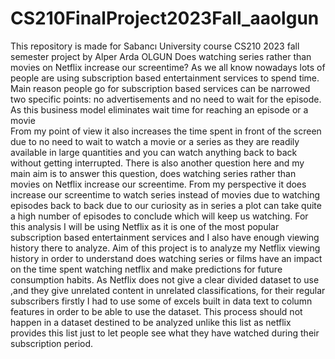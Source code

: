 # CS210FinalProject2023Fall_aaolgun
This repository is made for Sabancı University course CS210 2023 fall semester project by Alper Arda OLGUN
Does watching series rather than movies on Netflix increase our screentime?
As we all know nowadays lots of people are using subscription based entertainment services to spend time. Main reason people go for subscription based services can be narrowed two specific points: no advertisements and 
no need to wait for the episode. As this business model eliminates wait time for reaching an episode or a movie  
From my point of view it also increases the time spent in front of the screen due to no need to wait to watch a movie or a series as they are readily available in large quantities and you can watch anything back to back without getting interrupted. There is also another question here and my main aim is to answer this question, does watching series rather than movies on Netflix increase our screentime. From my perspective it does increase our screentime to watch series instead of movies due to watching episodes back to back due to our curiosity as in series a plot can take quite a high number of episodes to conclude which will keep us watching. For this analysis I will be using Netflix as it is one of the most popular subscription based entertainment services and I also have enough viewing history there to analyze. 
Aim of this project is to analyze my Netflix viewing history in order to understand does watching series or films 
have an impact on the time spent watching netflix and make predictions for future consumption habits. As Netflix does not give a clear divided dataset to use ,and they give unrelated content in unrelated classifications, for their regular subscribers firstly I had to use some of excels built in data text to column features in order to be able to use the dataset. 
This process should not happen in a dataset destined to be analyzed unlike this list as netflix provides this 
list just to let people see what they have watched during their subscription period.

